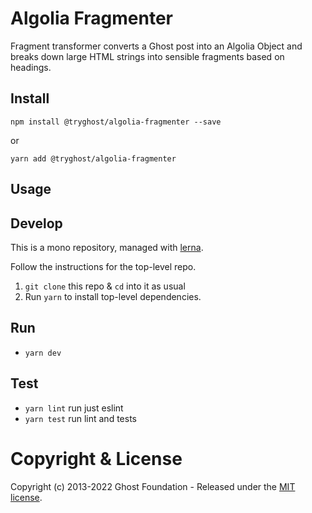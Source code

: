 # Algolia Fragmenter

Fragment transformer converts a Ghost post into an Algolia Object and breaks down large HTML strings into sensible fragments based on headings.

## Install

`npm install @tryghost/algolia-fragmenter --save`

or

`yarn add @tryghost/algolia-fragmenter`


## Usage


## Develop

This is a mono repository, managed with [lerna](https://lernajs.io/).

Follow the instructions for the top-level repo.
1. `git clone` this repo & `cd` into it as usual
2. Run `yarn` to install top-level dependencies.


## Run

- `yarn dev`


## Test

- `yarn lint` run just eslint
- `yarn test` run lint and tests




# Copyright & License

Copyright (c) 2013-2022 Ghost Foundation - Released under the [MIT license](LICENSE).
